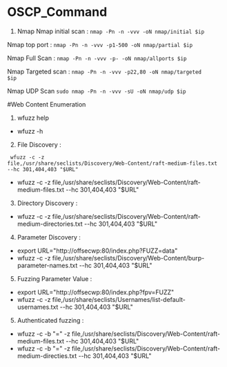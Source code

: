 # OSCP_Command

1. Nmap 
Nmap initial scan :
<code>nmap -Pn -n -vvv -oN nmap/initial $ip </code>

Nmap top port :
<code>nmap -Pn -n -vvv -p1-500 -oN nmap/partial $ip </code>

Nmap Full Scan :
<code>nmap -Pn -n -vvv -p- -oN nmap/allports $ip </code>

Nmap Targeted scan : 
<code>nmap -Pn -n -vvv -p22,80 -oN nmap/targeted $ip </code>

Nmap UDP Scan
<code>sudo nmap -Pn -n -vvv -sU -oN nmap/udp $ip </code>


#Web Content Enumeration 
1. wfuzz help 
* wfuzz -h 

2. File Discovery :
   
<code> wfuzz -c -z file,/usr/share/seclists/Discovery/Web-Content/raft-medium-files.txt --hc 301,404,403 "$URL"</code>
* wfuzz -c -z file,/usr/share/seclists/Discovery/Web-Content/raft-medium-files.txt --hc 301,404,403 "$URL"

3. Directory Discovery : 
* wfuzz -c -z file,/usr/share/seclists/Discovery/Web-Content/raft-medium-directories.txt --hc 301,404,403 "$URL"

4. Parameter Discovery : 
*  export URL="http://offsecwp:80/index.php?FUZZ=data"
*  wfuzz -c -z file,/usr/share/seclists/Discovery/Web-Content/burp-parameter-names.txt --hc 301,404,403 "$URL"

5. Fuzzing Parameter Value : 
*  export URL="http://offsecwp:80/index.php?fpv=FUZZ"
*  wfuzz -c -z file,/usr/share/seclists/Usernames/list-default-usernames.txt --hc 301,404,403 "$URL"

5. Authenticated fuzzing :
* wfuzz -c -b "<SESSION>=<SESSIONVALUE>" -z file,/usr/share/seclists/Discovery/Web-Content/raft-medium-files.txt --hc 301,404,403 "$URL"
* wfuzz -c -b "<SESSION>=<SESSIONVALUE>" -z file,/usr/share/seclists/Discovery/Web-Content/raft-medium-directies.txt --hc 301,404,403 "$URL"

